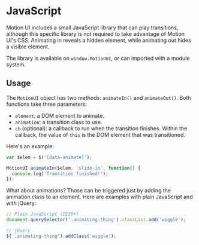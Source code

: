 # JavaScript

Motion UI includes a small JavaScript library that can play transitions, although this specific library is not required to take advantage of Motion UI's CSS. Animating in reveals a hidden element, while animating out hides a visible element.

The library is available on `window.MotionUI`, or can imported with a module system.

## Usage

The `MotionUI` object has two methods: `animateIn()` and `animateOut()`. Both functions take three parameters:

- `element`: a DOM element to animate.
- `animation`: a transition class to use.
- `cb` (optional): a callback to run when the transition finishes. Within the callback, the value of `this` is the DOM element that was transitioned.

Here's an example:

```js
var $elem = $('[data-animate]');

MotionUI.animateIn($elem, 'slide-in', function() {
  console.log('Transition finished!');
});
```

What about animations? Those can be triggered just by adding the animation class to an element. Here are examples with plain JavaScript and with jQuery:

```js
// Plain JavaScript (IE10+)
document.querySelector('.animating-thing').classList.add('wiggle');

// jQuery
$('.animating-thing').addClass('wiggle');
```



